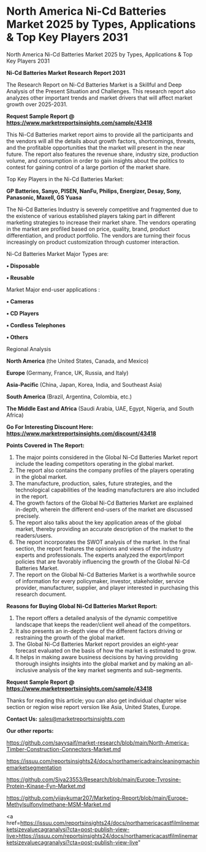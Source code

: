 # North America Ni-Cd Batteries Market 2025 by Types, Applications & Top Key Players 2031
North America Ni-Cd Batteries Market 2025 by Types, Applications & Top Key Players 2031

<strong>Ni-Cd Batteries Market Research Report 2031</strong>

The Research Report on Ni-Cd Batteries Market is a Skillful and Deep Analysis of the Present Situation and Challenges. This research report also analyzes other important trends and market drivers that will affect market growth over 2025-2031.

<strong>Request Sample Report @ <a href=https://www.marketreportsinsights.com/sample/43418>https://www.marketreportsinsights.com/sample/43418</a></strong>

This Ni-Cd Batteries market report aims to provide all the participants and the vendors will all the details about growth factors, shortcomings, threats, and the profitable opportunities that the market will present in the near future. The report also features the revenue share, industry size, production volume, and consumption in order to gain insights about the politics to contest for gaining control of a large portion of the market share.

Top Key Players in the Ni-Cd Batteries Market:

<strong>GP Batteries, Sanyo, PISEN, NanFu, Philips, Energizer, Desay, Sony, Panasonic, Maxell, GS Yuasa</strong>

The Ni-Cd Batteries Industry is severely competitive and fragmented due to the existence of various established players taking part in different marketing strategies to increase their market share. The vendors operating in the market are profiled based on price, quality, brand, product differentiation, and product portfolio. The vendors are turning their focus increasingly on product customization through customer interaction.

Ni-Cd Batteries Market Major Types are:

<strong>•  Disposable

•  Reusable</strong>

Market Major end-user applications :

<strong>•  Cameras

•  CD Players

•  Cordless Telephones

•  Others</strong>

Regional Analysis

</u><strong><b>North America</b></strong> (the United States, Canada, and Mexico)

<strong><b>Europe </b></strong>(Germany, France, UK, Russia, and Italy)

<strong><b>Asia-Pacific</b></strong> (China, Japan, Korea, India, and Southeast Asia)

<strong><b>South America</b></strong> (Brazil, Argentina, Colombia, etc.)

<strong><b>The Middle East and Africa</b></strong> (Saudi Arabia, UAE, Egypt, Nigeria, and South Africa)

<strong>Go For Interesting Discount Here: <a href=https://www.marketreportsinsights.com/discount/43418>https://www.marketreportsinsights.com/discount/43418</a></strong>

<strong>Points Covered in The Report:</strong>
<ol>
  <li>The major points considered in the Global Ni-Cd Batteries Market report include the leading competitors operating in the global market.</li>
  <li>The report also contains the company profiles of the players operating in the global market.</li>
  <li>The manufacture, production, sales, future strategies, and the technological capabilities of the leading manufacturers are also included in the report.</li>
  <li>The growth factors of the Global Ni-Cd Batteries Market are explained in-depth, wherein the different end-users of the market are discussed precisely.</li>
  <li>The report also talks about the key application areas of the global market, thereby providing an accurate description of the market to the readers/users.</li>
  <li>The report incorporates the SWOT analysis of the market. In the final section, the report features the opinions and views of the industry experts and professionals. The experts analyzed the export/import policies that are favorably influencing the growth of the Global Ni-Cd Batteries Market.</li>
  <li>The report on the Global Ni-Cd Batteries Market is a worthwhile source of information for every policymaker, investor, stakeholder, service provider, manufacturer, supplier, and player interested in purchasing this research document.</li>
</ol>
<strong>Reasons for Buying Global Ni-Cd Batteries Market Report:</strong>

<ol>
  <li>The report offers a detailed analysis of the dynamic competitive landscape that keeps the reader/client well ahead of the competitors.</li>
  <li>It also presents an in-depth view of the different factors driving or restraining the growth of the global market.</li>
  <li>The Global Ni-Cd Batteries Market report provides an eight-year forecast evaluated on the basis of how the market is estimated to grow.</li>
  <li>It helps in making aware business decisions by having providing thorough insights insights into the global market and by making an all-inclusive analysis of the key market segments and sub-segments.</li>
</ol>
<strong>Request Sample Report @ <a href=https://www.marketreportsinsights.com/sample/43418>https://www.marketreportsinsights.com/sample/43418</a></strong>


Thanks for reading this article; you can also get individual chapter wise section or region wise report version like Asia, United States, Europe.

<strong>Contact Us:</strong>
sales@marketreportsinsights.com

<strong>Our other reports:</strong>

<a href=https://github.com/sayysaif/market-research/blob/main/North-America-Timber-Construction-Connectors-Market.md>https://github.com/sayysaif/market-research/blob/main/North-America-Timber-Construction-Connectors-Market.md</a>

<a href=https://issuu.com/reportsinsights24/docs/northamericadraincleaningmachinemarketsegmentation>https://issuu.com/reportsinsights24/docs/northamericadraincleaningmachinemarketsegmentation</a>

<a href=https://github.com/Siya23553/Research/blob/main/Europe-Tyrosine-Protein-Kinase-Fyn-Market.md>https://github.com/Siya23553/Research/blob/main/Europe-Tyrosine-Protein-Kinase-Fyn-Market.md</a>

<a href=https://github.com/vijaykumar207/Marketing-Report/blob/main/Europe-Methylsulfonylmethane-MSM-Market.md>https://github.com/vijaykumar207/Marketing-Report/blob/main/Europe-Methylsulfonylmethane-MSM-Market.md</a>

<a href=https://issuu.com/reportsinsights24/docs/northamericacastfilmlinemarketsizevaluecagranalysi?cta=post-publish-view-live>https://issuu.com/reportsinsights24/docs/northamericacastfilmlinemarketsizevaluecagranalysi?cta=post-publish-view-live</a>"
